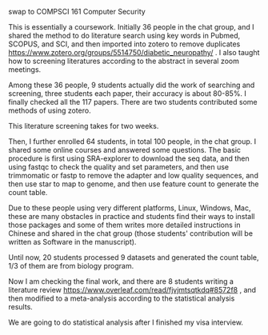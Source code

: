 swap to COMPSCI  161   Computer Security 

This is essentially a coursework. Initially 36 people in the chat group, and I shared the method to do literature search using key words in Pubmed, SCOPUS, and SCI, and then imported into zotero to remove duplicates https://www.zotero.org/groups/5514750/diabetic_neuropathy/ . I also taught how to screening literatures according to the abstract in several zoom meetings. 

Among these 36 people, 9 students actually did the work of searching and screening, three students each paper, their accuracy is about 80-85%. I finally checked all the 117 papers. There are two students contributed some methods of using zotero.

This literature screening takes for two weeks.

Then, I further enrolled 64 students, in total 100 people, in the chat group. I shared some online courses and answered some questions. The basic procedure is first using SRA-explorer to download the seq data, and then using fastqc to check the quality and set parameters, and then use trimmomatic or fastp to remove the adapter and low quality sequences, and then use star to map to genome, and then use feature count to generate the count table.

Due to these people using very different platforms, Linux, Windows, Mac, these are many obstacles in practice and students find their ways to install those packages and some of them writes more detailed instructions in Chinese and shared in the chat group (those students' contribution will be written as Software in the manuscript).

Until now, 20 students processed 9 datasets and generated the count table, 1/3 of them are from biology program.

Now I am checking the final work, and there are 8 students writing a literature review  https://www.overleaf.com/read/fjvjmtsqtkdq#8572f8 , and then modified to a meta-analysis according to the statistical analysis results.

We are going to do statistical analysis after I finished my visa interview.

